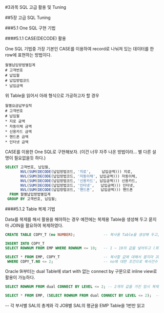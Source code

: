 #3과목 SQL 고급 활용 및 Tuning

##5장 고급 SQL Tuning

###5.1 One SQL 구현 기법

####5.1.1 CASE(DECODE) 활용

One SQL 기법중 가장 기본인 CASE를 이용하여 record로 나눠져 있는 데이터를 한 row에 표현하는 방법이다.  

```
월별납입방법별집계
# 고객번호
# 납입월
# 납입방법코드
* 납입금액
```

위 Table을 읽어서 아래 형식으로 가공하고자 할 경우

```
월별요금납부실적
# 고객번호
# 납입월
* 지로 금액
* 자동이체 금액
* 신용카드 금액
* 핸드폰 금액
* 인터넷 금액
```

CASE를 이용한 One SQL로 구현해보자. (이건 너무 자주 나온 방법이라... 별 다른 설명이 필요없을듯 하다.)  

```SQL
SELECT 고객번호, 납입월,
       NVL(SUM(DECODE(납입방법코드, '지로',     납입금액))) 지로,
       NVL(SUM(DECODE(납입방법코드, '자동이체', 납입금액))) 자동이체,
       NVL(SUM(DECODE(납입방법코드, '신용카드', 납입금액))) 신용카드,
       NVL(SUM(DECODE(납입방법코드, '인터넷',   납입금액))) 인터넷,
       NVL(SUM(DECODE(납입방법코드, '핸드폰',   납입금액))) 핸드폰
  FROM 월별납입방법별집계
 GROUP BY 고객번호, 납입월;
```

####5.1.2 Table 복제 기법

Data를 복제를 해서 활용을 해야하는 경우 예전에는 복제용 Table을 생성해 두고 묻지마 JOIN을 활요하여 복제하였다. 

```SQL
CREATE TABLE COPY_T (no NUMBER);             -- 복사용 Table을 생성해 두고,

INSERT INTO COPY_T
SELECT ROWNUM FROM EMP WHERE ROWNUM <= 10;   -- 1 ~ 10의 값을 넣어두고 (최대 10배까지 복사)

SELECT * FROM EMP, COPY_T                    -- 복사할 값에 대해서 묻지마 JOIN
 WHERE COPY_T.NO <= 2;                       -- no에 대한 조건으로 복사건수 입력
```

Oracle 9i부터는 dual Table에 start with 없는 connect by 구문으로 inline view로 활용이 가능하다.

```SQL
SELECT ROWNUM FROM dual CONNECT BY LEVEL <= 2; -- 2개의 값을 가진 임시 복제 Table

SELECT * FROM EMP, (SELECT ROWNUM FROM dual CONNECT BY LEVEL <= 2);  -- 2개로 복제
```


-- 각 부서별 SAL의 총계와 각 JOB별 SAL의 평균을 EMP Table을 1번만 읽고
